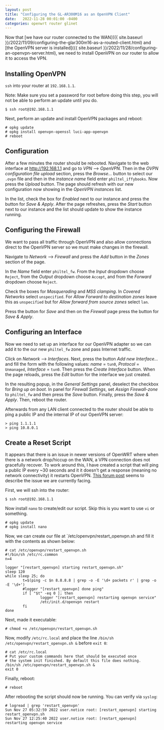 ```yaml
---
layout: post
title: "Configuring the GL-AR300M16 as an OpenVPN Client"
date:   2022-11-28 00:01:00 -0400
categories: openwrt router glinet
---
```


Now that [we have our router connected to the WAN]({{ site.baseurl }}/2022/11/09/configuring-the-glar300m16-as-a-routed-client.html) and [the OpenVPN server is installed]({{ site.baseurl }}/2022/11/28/configuring-an-openvpn-server.html), we need to install OpenVPN on our router to allow it to access the VPN.

## Installing OpenVPN

`ssh` into your router at `192.168.1.1`. 

Note: Make sure you set a password for root before doing this step, you will not be able to perform an update until you do.

```
$ ssh root@192.168.1.1
```

Next, perform an update and install OpenVPN packages and reboot:

```
# opkg update
# opkg install openvpn-openssl luci-app-openvpn
# reboot
```

## Configuration

After a few minutes the router should be rebooted. Navigate to the web interface at http://192.168.1.1 and go to  *VPN* --> *OpenVPN*. Then in the *OVPN configuration file upload* section, press the *Browse...* button to select our `.ovpn` file and then in the *instance name* field enter `philtel_iffybooks`. Now press the *Upload* button. The page should refresh with our new configuration now showing in the *OpenVPN instances* list.

In the list, check the box for *Enabled* next to our instance and press the button for *Save & Apply*. After the page refreshes, press the *Start* button next to our instance and the list should update to show the instance running.

## Configuring the Firewall

We want to pass all traffic through OpenVPN and also allow connections direct to the OpenVPN server so we must make changes in the firewall.

Navigate to *Network* --> *Firewall* and press the *Add* button in the *Zones* section of the page.

In the *Name* field enter `philtel_fw`. From the *Input* dropdown choose `Reject`, from the *Output* dropdown choose `Accept`, and from the *Forward* dropdown choose `Reject`.

Check the boxes for *Masquerading* and *MSS clamping*. In *Covered Networks* select `unspecified`. For *Allow Forward to destination zones* leave this as `unspecified` but for *Allow forward from source zones* select `lan`.

Press the button for *Save* and then on the *Firewall* page press the button for *Save & Apply*.

## Configuring an Interface

Now we need to set up an interface for our OpenVPN adapter so we can add it to the our new `philtel_fw` zone and pass Internet traffic.

Click on *Network* --> *Interfaces*. Next, press the button *Add new Interface…* and fill the form with the following values: *name* = `tun0`, *Protocol* = `Unmanaged`, *Interface* = `tun0`. Then press the *Create Interface* button. When the page reloads, press the *Edit* button for the interface we just created.

In the resulting popup, in the *General Settings* panel, deselect the checkbox for *Bring up on boot*. In panel for *Firewall Settings*, set *Assign Firewall-zone* to `philtel_fw` and then press the *Save* button. Finally, press the *Save & Apply*. Then, reboot the router.

Afterwards from any LAN client connected to the router should be able to ping a public IP and the internal IP of our OpenVPN server:

```
> ping 1.1.1.1
> ping 10.8.0.1
```

## Create a Reset Script

It appears that there is an issue in newer versions of OpenWRT where when there is a network drop/hiccup on the WAN, a VPN connection does not gracefully recover. To work around this, I have created a script that will ping a public IP every ~30 seconds and it it doesn't get a response (meaning no network connectivity) it restarts OpenVPN. [This forum post](https://forum.openwrt.org/t/openvpn-regular-time-out/128016) seems to describe the issue we are currently facing.

First, we will ssh into the router:

```
$ ssh root@192.168.1.1
```

Now install `nano` to create/edit our script. Skip this is you want to use `vi` or something.

```
# opkg update
# opkg install nano
```

Now, we can create our file at `/etc/openvpn/restart_openvpn.sh and fill it with the contents as shown below:

```
# cat /etc/openvpn/restart_openvpn.sh
#!/bin/sh /etc/rc.common
n=4

logger "[restart_openvpn] starting restart_openvpn.sh"
sleep 120
while sleep 25; do
        t=$(ping -c $n 8.8.8.8 | grep -o -E '\d+ packets r' | grep -o -E '\d+')
        #logger "[restart_openvpn] done ping"
        if [ "$t" -eq 0 ]; then
                logger "[restart_openvpn] restarting openvpn service"
                /etc/init.d/openvpn restart
        fi
done
```

Next, made it executable:

```
# chmod +x /etc/openvpn/restart_openvpn.sh
```

Now, modify `/etc/rc.local` and place the line `/bin/sh /etc/openvpn/restart_openvpn.sh &` before `exit 0`:

```
# cat /etc/rc.local
# Put your custom commands here that should be executed once
# the system init finished. By default this file does nothing.
/bin/sh /etc/openvpn/restart_openvpn.sh &
exit 0
```

Finally, reboot:

```
# reboot
```

After rebooting the script should now be running. You can verify via `syslog`:

```
# logread | grep 'restart_openvpn'
Sun Nov 27 05:32:59 2022 user.notice root: [restart_openvpn] starting restart_openvpn.sh
Sun Nov 27 12:25:40 2022 user.notice root: [restart_openvpn] restarting openvpn service
```
